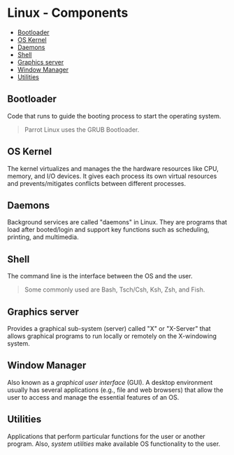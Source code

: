 # Linux - Components

- [Bootloader](#bootloader)
- [OS Kernel](#os-kernel)
- [Daemons](#daemons)
- [Shell](#shell)
- [Graphics server](#graphics-server)
- [Window Manager](#window-manager)
- [Utilities](#utilities)

## Bootloader

Code that runs to guide the booting process to start the operating system.

> Parrot Linux uses the GRUB Bootloader.

## OS Kernel

The kernel virtualizes and manages the the hardware resources  like CPU, memory, and I/O devices. It gives each process its own virtual resources and prevents/mitigates conflicts between different processes.

## Daemons

Background services are called "daemons" in Linux. They are programs that load after booted/login and support key functions such as scheduling, printing, and multimedia.

## Shell

The command line is the interface between the OS and the user.

> Some commonly used are Bash, Tsch/Csh, Ksh, Zsh, and Fish.

## Graphics server

Provides a graphical sub-system (server) called "X" or "X-Server" that allows graphical programs to run locally or remotely on the X-windowing system.

## Window Manager

Also known as a _graphical user interface_ (GUI). A desktop environment usually has several applications (e.g., file and web browsers) that allow the user to access and manage the essential features of an OS.

## Utilities

Applications that perform particular functions for the user or another program. Also, _system utilities_ make available OS functionality to the user.
